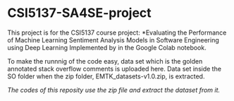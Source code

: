 # CSI5137-SA4SE-project

This project is for the CSI5137 course project:
*Evaluating the Performance of Machine Learning Sentiment Analysis Models in Software Engineering using Deep Learning
Implemented by in the Google Colab notebook.

To make the runnnig of the code easy, data set which is the golden annotated stack overflow comments is uploaded here.
Data set inside the SO folder when the zip folder, EMTK_datasets-v1.0.zip, is extracted. 

*The codes of this reposity use the zip file and extract the dataset from it.*
